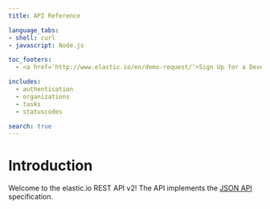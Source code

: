 ```yaml
---
title: API Reference

language_tabs:
- shell: curl
- javascript: Node.js

toc_footers:
  - <a href='http://www.elastic.io/en/demo-request/'>Sign Up for a Developer Key</a>

includes:
  - authentication
  - organizations
  - tasks
  - statuscodes

search: true
---
```


# Introduction

Welcome to the elastic.io REST API v2! The API implements the <a href='http://jsonapi.org' target='_blank'>JSON API</a>
specification.
